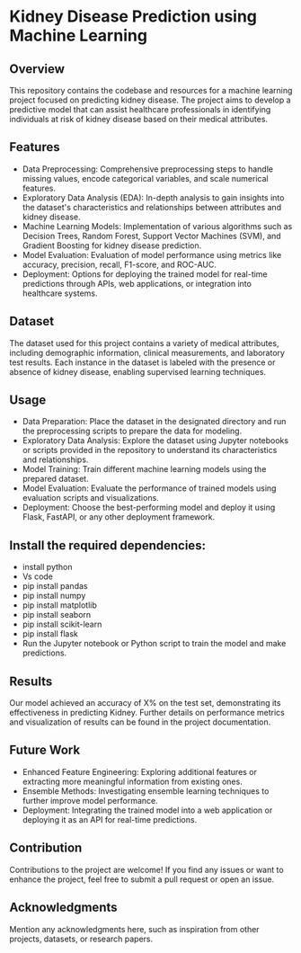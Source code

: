 # Kidney Disease Prediction using Machine Learning
## Overview
This repository contains the codebase and resources for a machine learning project focused on predicting kidney disease.
The project aims to develop a predictive model that can assist healthcare professionals in identifying individuals at risk 
of kidney disease based on their medical attributes.

## Features
- Data Preprocessing: Comprehensive preprocessing steps to handle missing values, encode categorical variables, and scale numerical features.
- Exploratory Data Analysis (EDA): In-depth analysis to gain insights into the dataset's characteristics and relationships between attributes and kidney disease.
- Machine Learning Models: Implementation of various algorithms such as Decision Trees, Random Forest, Support Vector Machines (SVM), and Gradient Boosting for kidney disease prediction.
- Model Evaluation: Evaluation of model performance using metrics like accuracy, precision, recall, F1-score, and ROC-AUC.
- Deployment: Options for deploying the trained model for real-time predictions through APIs, web applications, or integration into healthcare systems.

## Dataset
The dataset used for this project contains a variety of medical attributes,
including demographic information, clinical measurements, and laboratory test results. 
Each instance in the dataset is labeled with the presence or absence of kidney disease, enabling supervised learning techniques.

## Usage
- Data Preparation: Place the dataset in the designated directory and run the preprocessing scripts to prepare the data for modeling.
- Exploratory Data Analysis: Explore the dataset using Jupyter notebooks or scripts provided in the repository to understand its characteristics and relationships.
- Model Training: Train different machine learning models using the prepared dataset.
- Model Evaluation: Evaluate the performance of trained models using evaluation scripts and visualizations.
- Deployment: Choose the best-performing model and deploy it using Flask, FastAPI, or any other deployment framework.

## Install the required dependencies:

- install python
- Vs code
- pip install pandas
- pip install numpy
- pip install matplotlib
- pip install seaborn
- pip install scikit-learn
- pip install flask
- Run the Jupyter notebook or Python script to train the model and make predictions.

## Results
Our model achieved an accuracy of X% on the test set, demonstrating its effectiveness in predicting Kidney. 
Further details on performance metrics and visualization of results can be found in the project documentation.

## Future Work
- Enhanced Feature Engineering: Exploring additional features or extracting more meaningful information from existing ones.
- Ensemble Methods: Investigating ensemble learning techniques to further improve model performance.
- Deployment: Integrating the trained model into a web application or deploying it as an API for real-time predictions.

## Contribution
Contributions to the project are welcome! If you find any issues or want to enhance the project,
feel free to submit a pull request or open an issue.


## Acknowledgments
Mention any acknowledgments here, such as inspiration from other projects, datasets, or research papers.
